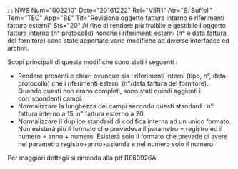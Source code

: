  :  : NWS Num="002210" Date="20161222" Rel="V5R1" Atr="S. Buffoli" Tem="TEC" App="B£" Tit="Revisione oggetto fattura interno e riferimenti fattura esterni" Sts="20"
Al fine di rendere più fruibile e gestibile l'oggetto fattura interno (n° protocollo) nonché i riferimenti esterni (n° e data fattura del fornitore) sono state apportate varie modifiche ad diverse interfacce ed archivi.

Scopi principali di queste modifiche sono stati i seguenti : 
-  Rendere presenti e chiari ovunque sia i riferimenti interni (tipo, n°, data protocollo) che i riferimenti esterni (n°/data fattura del fornitore). Quando questi non erano completi, sono stati quindi aggiunti i corrispondenti campi.
-  Normalizzare la lunghezza dei campi secondo questi standard :  n° fattura interno a 15, n° fattura
esterno a 20.
-  Normalizzare il duplice standard di codifica interna ad un unico formato. Non esisterà più il formato che prevedeva il parametro = registro ed il numero = anno + numero. Esisterà solo il formato che prevede di avere nel parametro registro+anno+azienda e nel numero solo il numero.

Per maggiori dettagli si rimanda alla ptf B£60926A.

